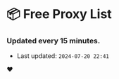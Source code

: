 # :package: Free Proxy List
### Updated every 15 minutes.

- Last updated: `2024-07-20 22:41`

:heart:
